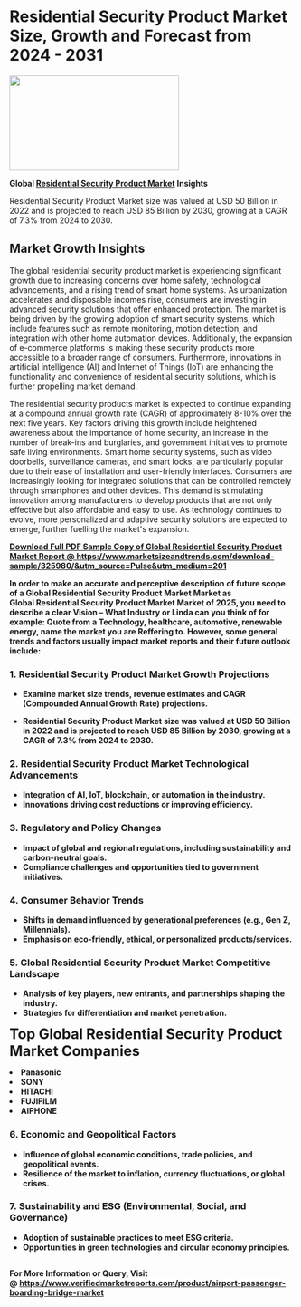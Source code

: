 <H1>Residential Security Product Market Size, Growth and Forecast from 2024 - 2031</H1><img class="aligncenter size-medium wp-image-584254" src="https://thirdeyenews.in/wp-content/uploads/2024/09/Global-Market-Research-300x168.jpeg" alt="" width="300" height="168" /><p><strong>Global&nbsp;<a href="https://www.marketsizeandtrends.com/download-sample/325980/&amp;utm_source=Pulse&amp;utm_medium=201">Residential Security Product Market</a> Insights</strong></p><p>Residential Security Product Market size was valued at USD 50 Billion in 2022 and is projected to reach USD 85 Billion by 2030, growing at a CAGR of 7.3% from 2024 to 2030.</p><p><h2>Market Growth Insights</h2> <p>The global residential security product market is experiencing significant growth due to increasing concerns over home safety, technological advancements, and a rising trend of smart home systems. As urbanization accelerates and disposable incomes rise, consumers are investing in advanced security solutions that offer enhanced protection. The market is being driven by the growing adoption of smart security systems, which include features such as remote monitoring, motion detection, and integration with other home automation devices. Additionally, the expansion of e-commerce platforms is making these security products more accessible to a broader range of consumers. Furthermore, innovations in artificial intelligence (AI) and Internet of Things (IoT) are enhancing the functionality and convenience of residential security solutions, which is further propelling market demand.</p> <p><strong><a href="download_sample_link_here"></a></strong></p> <p>The residential security products market is expected to continue expanding at a compound annual growth rate (CAGR) of approximately 8-10% over the next five years. Key factors driving this growth include heightened awareness about the importance of home security, an increase in the number of break-ins and burglaries, and government initiatives to promote safe living environments. Smart home security systems, such as video doorbells, surveillance cameras, and smart locks, are particularly popular due to their ease of installation and user-friendly interfaces. Consumers are increasingly looking for integrated solutions that can be controlled remotely through smartphones and other devices. This demand is stimulating innovation among manufacturers to develop products that are not only effective but also affordable and easy to use. As technology continues to evolve, more personalized and adaptive security solutions are expected to emerge, further fuelling the market's expansion.</p> <p><strong><a href="get_more_link_here"></p><p><span class=""><strong>Download Full PDF Sample Copy of Global Residential Security Product Market Report</strong> @ <a href="https://www.marketsizeandtrends.com/download-sample/325980/&amp;utm_source=Pulse&amp;utm_medium=201" target="_blank">https://www.marketsizeandtrends.com/download-sample/325980/&amp;utm_source=Pulse&amp;utm_medium=201</a></span></p><p>In order to make an accurate and perceptive description of future scope of a Global&nbsp;Residential Security Product Market Market as Global&nbsp;Residential Security Product Market Market of 2025, you need to describe a clear Vision &ndash; What Industry or Linda can you think of for example: Quote from a Technology, healthcare, automotive, renewable energy, name the market you are Reffering to. However, some general trends and factors usually impact market reports and their future outlook include:</p><h3>1.&nbsp;<strong>Residential Security Product Market Growth Projections</strong></h3><ul><li>Examine market size trends, revenue estimates and CAGR (Compounded Annual Growth Rate) projections.</li><li><p>Residential Security Product Market size was valued at USD 50 Billion in 2022 and is projected to reach USD 85 Billion by 2030, growing at a CAGR of 7.3% from 2024 to 2030.</p></li></ul><h3>2.&nbsp;<strong>Residential Security Product Market Technological Advancements</strong></h3><ul><li>Integration of AI, IoT, blockchain, or automation in the industry.</li><li>Innovations driving cost reductions or improving efficiency.</li></ul><h3>3.&nbsp;<strong>Regulatory and Policy Changes</strong></h3><ul><li>Impact of global and regional regulations, including sustainability and carbon-neutral goals.</li><li>Compliance challenges and opportunities tied to government initiatives.</li></ul><h3>4.&nbsp;<strong>Consumer Behavior Trends</strong></h3><ul><li>Shifts in demand influenced by generational preferences (e.g., Gen Z, Millennials).</li><li>Emphasis on eco-friendly, ethical, or personalized products/services.</li></ul><h3>5.&nbsp;<strong>Global Residential Security Product Market Competitive Landscape</strong></h3><ul><li>Analysis of key players, new entrants, and partnerships shaping the industry.</li><li>Strategies for differentiation and market penetration.</li></ul><p data-pm-slice="1 1 []"><span style="color: inherit; font-family: inherit; font-size: 25px;">Top Global Residential Security Product Market Companies</span></p><div class="" data-test-id=""><p><li>Panasonic</li><li> SONY</li><li> HITACHI</li><li> FUJIFILM</li><li> AIPHONE</li></p></div><h3>6.&nbsp;<strong>Economic and Geopolitical Factors</strong></h3><ul><li>Influence of global economic conditions, trade policies, and geopolitical events.</li><li>Resilience of the market to inflation, currency fluctuations, or global crises.</li></ul><h3>7.&nbsp;<strong>Sustainability and ESG (Environmental, Social, and Governance)</strong></h3><ul><li>Adoption of sustainable practices to meet ESG criteria.</li><li>Opportunities in green technologies and circular economy principles.</li></ul><h2><strong style="font-size: 14px;">For More Information or Query, Visit @&nbsp;</strong><a style="background-color: #ffffff; font-size: 14px;" href="https://www.marketsizeandtrends.com/report/residential-security-product-market/" target="_blank">https://www.verifiedmarketreports.com/product/airport-passenger-boarding-bridge-market</a></h2>
